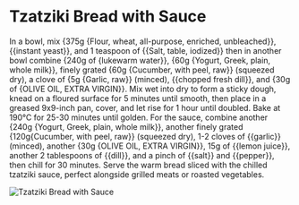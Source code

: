 # Tzatziki Bread with Sauce

In a bowl, mix {375g {Flour, wheat, all-purpose, enriched, unbleached}}, {{instant yeast}}, and 1 teaspoon of {{Salt, table, iodized}} then in another bowl combine {240g of {lukewarm water}}, {60g {Yogurt, Greek, plain, whole milk}}, finely grated {60g {Cucumber, with peel, raw}} (squeezed dry), a clove of {5g {Garlic, raw}} (minced), {{chopped fresh dill}}, and {30g of {OLIVE OIL, EXTRA VIRGIN}}. Mix wet into dry to form a sticky dough, knead on a floured surface for 5 minutes until smooth, then place in a greased 9x9-inch pan, cover, and let rise for 1 hour until doubled. Bake at 190°C for 25-30 minutes until golden. For the sauce, combine another {240g {Yogurt, Greek, plain, whole milk}}, another finely grated {120g{Cucumber, with peel, raw}} (squeezed dry), 1-2 cloves of {{garlic}} (minced), another {30g {OLIVE OIL, EXTRA VIRGIN}}, 15g of {{lemon juice}}, another 2 tablespoons of {{dill}}, and a pinch of {{salt}} and {{pepper}}, then chill for 30 minutes. Serve the warm bread sliced with the chilled tzatziki sauce, perfect alongside grilled meats or roasted vegetables. 

![Tzatziki Bread with Sauce](../../MealPlanner/meals/images/tzatziki.jpeg)